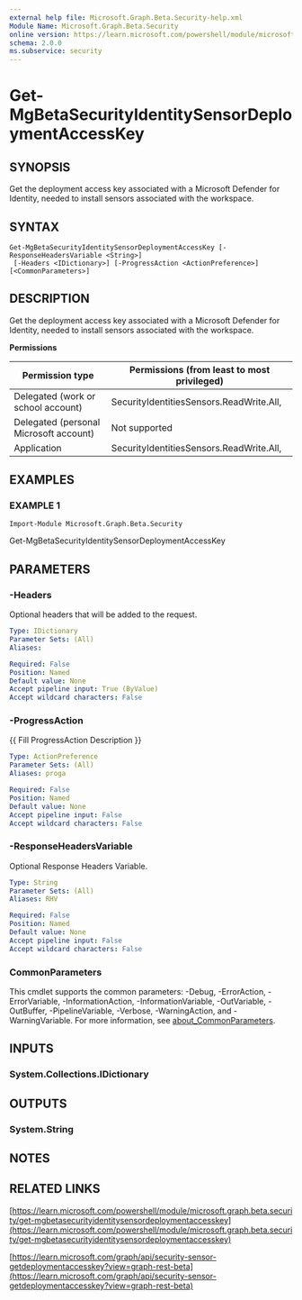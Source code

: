 ```yaml
---
external help file: Microsoft.Graph.Beta.Security-help.xml
Module Name: Microsoft.Graph.Beta.Security
online version: https://learn.microsoft.com/powershell/module/microsoft.graph.beta.security/get-mgbetasecurityidentitysensordeploymentaccesskey
schema: 2.0.0
ms.subservice: security
---
```


# Get-MgBetaSecurityIdentitySensorDeploymentAccessKey

## SYNOPSIS
Get the deployment access key associated with a Microsoft Defender for Identity, needed to install sensors associated with the workspace.

## SYNTAX

```
Get-MgBetaSecurityIdentitySensorDeploymentAccessKey [-ResponseHeadersVariable <String>]
 [-Headers <IDictionary>] [-ProgressAction <ActionPreference>] [<CommonParameters>]
```

## DESCRIPTION
Get the deployment access key associated with a Microsoft Defender for Identity, needed to install sensors associated with the workspace.

**Permissions**

| Permission type | Permissions (from least to most privileged) |
| --------------- | ------------------------------------------  |
| Delegated (work or school account) | SecurityIdentitiesSensors.ReadWrite.All,  |
| Delegated (personal Microsoft account) | Not supported |
| Application | SecurityIdentitiesSensors.ReadWrite.All,  |

## EXAMPLES

### EXAMPLE 1
```
Import-Module Microsoft.Graph.Beta.Security
```

Get-MgBetaSecurityIdentitySensorDeploymentAccessKey

## PARAMETERS

### -Headers
Optional headers that will be added to the request.

```yaml
Type: IDictionary
Parameter Sets: (All)
Aliases:

Required: False
Position: Named
Default value: None
Accept pipeline input: True (ByValue)
Accept wildcard characters: False
```

### -ProgressAction
{{ Fill ProgressAction Description }}

```yaml
Type: ActionPreference
Parameter Sets: (All)
Aliases: proga

Required: False
Position: Named
Default value: None
Accept pipeline input: False
Accept wildcard characters: False
```

### -ResponseHeadersVariable
Optional Response Headers Variable.

```yaml
Type: String
Parameter Sets: (All)
Aliases: RHV

Required: False
Position: Named
Default value: None
Accept pipeline input: False
Accept wildcard characters: False
```

### CommonParameters
This cmdlet supports the common parameters: -Debug, -ErrorAction, -ErrorVariable, -InformationAction, -InformationVariable, -OutVariable, -OutBuffer, -PipelineVariable, -Verbose, -WarningAction, and -WarningVariable. For more information, see [about_CommonParameters](http://go.microsoft.com/fwlink/?LinkID=113216).

## INPUTS

### System.Collections.IDictionary
## OUTPUTS

### System.String
## NOTES

## RELATED LINKS

[https://learn.microsoft.com/powershell/module/microsoft.graph.beta.security/get-mgbetasecurityidentitysensordeploymentaccesskey](https://learn.microsoft.com/powershell/module/microsoft.graph.beta.security/get-mgbetasecurityidentitysensordeploymentaccesskey)

[https://learn.microsoft.com/graph/api/security-sensor-getdeploymentaccesskey?view=graph-rest-beta](https://learn.microsoft.com/graph/api/security-sensor-getdeploymentaccesskey?view=graph-rest-beta)























